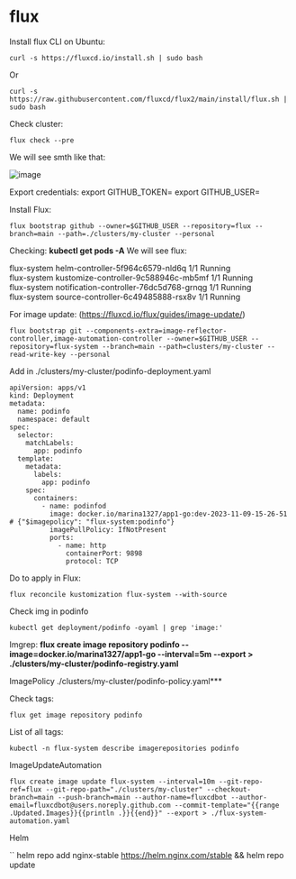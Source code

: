 # flux
Install flux CLI on Ubuntu:
```
curl -s https://fluxcd.io/install.sh | sudo bash
```
Or 
```
curl -s https://raw.githubusercontent.com/fluxcd/flux2/main/install/flux.sh | sudo bash
```

Check cluster:
```
flux check --pre
```

We will see smth like that: 

![image](https://github.com/popilmv/flux/assets/115075056/aabe4061-eff6-4724-90a4-1ea75d63572c)

Export credentials: 
export GITHUB_TOKEN=<oken>
export GITHUB_USER=<username>

Install Flux:
```
flux bootstrap github --owner=$GITHUB_USER --repository=flux --branch=main --path=./clusters/my-cluster --personal
```
Checking: **kubectl get pods -A**
We will see flux:

flux-system       helm-controller-5f964c6579-nld6q                    1/1     Running   
flux-system       kustomize-controller-9c588946c-mb5mf                1/1     Running   
flux-system       notification-controller-76dc5d768-grnqg             1/1     Running  
flux-system       source-controller-6c49485888-rsx8v                  1/1     Running             

For image update: (https://fluxcd.io/flux/guides/image-update/) 
```
flux bootstrap git --components-extra=image-reflector-controller,image-automation-controller --owner=$GITHUB_USER --repository=flux-system --branch=main --path=clusters/my-cluster --read-write-key --personal
```

Add in ./clusters/my-cluster/podinfo-deployment.yaml

```
apiVersion: apps/v1
kind: Deployment
metadata:
  name: podinfo
  namespace: default
spec:
  selector:
    matchLabels:
      app: podinfo
  template:
    metadata:
      labels:
        app: podinfo
    spec:
      containers:
        - name: podinfod
          image: docker.io/marina1327/app1-go:dev-2023-11-09-15-26-51 # {"$imagepolicy": "flux-system:podinfo"}
          imagePullPolicy: IfNotPresent
          ports:
            - name: http
              containerPort: 9898
              protocol: TCP
```

Do to apply in Flux:
```
flux reconcile kustomization flux-system --with-source
```

Check img in podinfo

```
kubectl get deployment/podinfo -oyaml | grep 'image:'
```

Imgrep: **flux create image repository podinfo --image=docker.io/marina1327/app1-go --interval=5m --export > ./clusters/my-cluster/podinfo-registry.yaml**

ImagePolicy ./clusters/my-cluster/podinfo-policy.yaml***

Check tags: 
```
flux get image repository podinfo
```

List of all tags:
```
kubectl -n flux-system describe imagerepositories podinfo
```
ImageUpdateAutomation
```
flux create image update flux-system --interval=10m --git-repo-ref=flux --git-repo-path="./clusters/my-cluster" --checkout-branch=main --push-branch=main --author-name=fluxcdbot --author-email=fluxcdbot@users.noreply.github.com --commit-template="{{range .Updated.Images}}{{println .}}{{end}}" --export > ./flux-system-automation.yaml
```


Helm

``
helm repo add nginx-stable https://helm.nginx.com/stable && helm repo update
```



